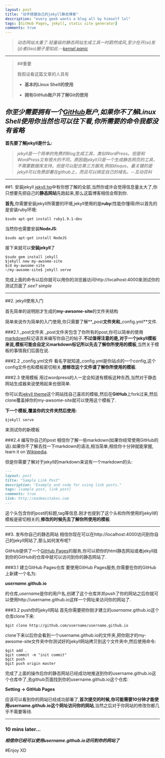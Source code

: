 ```yaml
---
layout: post
title: "动手搭建自己的jekyll静态博客"
description: "every geek wants a blog all by himself lol"
tags: [GitHub Pages, jekyll, static site generator]
comments: true
---
```


>*动态网站太重了.轻量级的静态网站生成工具一时蔚然成风,至少在开(si)发(ji)者(lao)圈子里如此.--[kernel panic](http://ipn.li/kernelpanic/)*

------

>##重要
>
>我假设看这篇文章的人具有
>
> * **基本的Linux Shell的使用**
>
> * **拥有GitHub账户并了解Git的使用**
>
*你至少需要拥有一个[GitHub](http://github.com)账户,如果你不了解Linux Shell使用你当然也可以往下看,你所需要的命令我都没有省略*
------

**首先要了解jekyll是什么:**

>*jekyll是一个简单的免费的Blog生成工具，类似WordPress。但是和WordPress又有很大的不同，原因是jekyll只是一个生成静态网页的工具，不需要数据库支持。但是可以配合第三方服务,例如disqus。最关键的是jekyll可以免费部署在github上，而且可以绑定自己的域名。--互动百科*

------

##1. 安装jekyll
[jekyll hp](http://jekyllrb.com/)中有你想了解的全部,当然你或许会觉得信息量太大了,你只想要先把自己的**静态网站**先跑起来,那么这篇博客相信会帮到你.

**首先**,你需要安装jekyll所需要的环境,jekyll使用的是**ruby**(性能你懂得)所以首先的是安装ruby环境:

~~~shel
$sudo apt-get install ruby1.9.1-dev
~~~

当然你也需要安装**NodeJS**:

~~~shell
$sudo apt-get install NodeJS
~~~

接下来就可以**安装jekyll**了

~~~shell
$sudo gem install jekyll
$jekyll new my-awsome-site
$cd my-awsome-site
~/my-awsome-site$ jekyll serve
~~~

完成上面的命令以后你就可以用你的浏览器访问http://localhost:4000来测试你的测试页面了.*see? simple*

------

##2. jekyll使用入门

首先简单的说明刚才生成的**my-awsome-site**的文件夹结构

简单来说作为简单的入门使用,你只需要了解**_post**文件夹和**_config.yml**文件.

###2.1 _post文件夹
_post文件夹包含了你所有的post,你可以简单的使用[markdown](http://zh.wikipedia.org/wiki/Markdown)标记语言来编写你自己的帖子.**不过值得注意的是,对于一个jekyll模板来说,模板可能会自定义markdown标记所以先去了解你所使用的模板**,当然关于模板的事情我们后面在说.

###2.2 _config.yml文件
看名字就知道_config.yml是你站点的一个config,这个config文件也和模板密切相关,**想修改这个文件请了解你所使用的模板**.

###2.3 使用模板
用过wordpress的人一定会知道有模板这种东西,当然对于静态网站生成器来说使用起来也很简单.

你可以去[jekyll theme](http://jekyllthemes.org/)这个网站找自己喜欢的模板,然后在**GitHub**上fork过来,然后clone覆盖掉你的my-awsome-site就可以使用这个模板了.

**下一个模板,覆盖你的文件夹然后使用:**

~~~shell
$jekyll serve
~~~

来测试你的新模板

###2.4 编写你自己的post
相信你了解一些markdown(如果你经常使用GitHub的话).如果你不了解去找一下markdown的语法,相当简单,相信你十分钟就能掌握, learn it on [Wikipedia](http://zh.wikipedia.org/wiki/Markdown).

但是你需要了解对于jekyll的markdown来说有一个markdown的头:

~~~markdown
---
layout: post
title: "Sample Link Post"
description: "Example and code for using link posts."
tags: [sample post, link post]
comments: true
link: http://mademistakes.com  
---
~~~

这个头包含你的post的标题,tag等信息.刚才也提到了这个头和你所使用的jekyll的模板是密切相关的,**修改的时候先去了解你所使用的模板**.

------

##3. 发布你自己的静态网站
相信你现在可以在http://localhost:4000访问到你自己的jekyll网站了,那么如何发布呢?

GitHub提供了一个[GitHub Pages](https://pages.github.com/)的服务,你可以把你的html静态网站或者jekyll挂到你的GitHub的仓库中就可以访问到你的静态网站了.

###3.1 建立GitHub Pages仓库
要使用GitHub Pages服务,你需要在你的GitHub上新建一个名为:

***username*.github.io**

的仓库,*username*是你的用户名,创建了这个仓库并并push了你的网站之后你就可以使用http://username.github.io这样一个网址来访问你的网站了.

###3.2 push你的jekyll网站
首先你需要把你刚才建立的*username*.github.io这个仓库clone下来:

~~~shell
$git clone http://github.com/username/username.github.io
~~~

clone下来以后你会看到一个username.github.io的文件夹,把你刚才的my-awsome-site文件夹中你测试好的jekyll网站拷贝到这个文件夹中,然后使用命令:

~~~shell
$git add .
$git commit -m "init commit"
$git push
$git push origin master
~~~

完成了上面的操作后你的静态网站已经成功地推送到你的username.github.io这个仓库中了,去github页面找到你的username.github.io这个仓库:

**Setting -> GitHub Pages**

应该可以看到你的网站已经成功部署了,**首次提交的时候,你可能需要10分钟才能使用username.github.io这个网址访问你的网站**,当然之后对于你网站的修改你都几乎不需要等待.

------

### 10 mins later...
***相信你已经可以使用username.github.io访问到你的网站了***

#Enjoy XD

